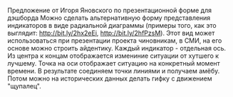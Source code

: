 Предложение от Игоря Яновского по презентационной форме для дэшборда
Можно сделать альтернативную форму представления индикаторов в виде радиальной диаграммы (примеры того, как это выглядит: http://bit.ly/2hx2eEi, http://bit.ly/2hfPzsM). Этот вид может использоваться при презентации проекта чиновникам, в СМИ, на его основе можно строить айдентику.
Каждый индикатор - отдельная ось. Из центра к концам отображается измениние ситуации от хутшего к лучшему. Точка на оси отображает ситуацию на конкретный момент времени. В результате соединяем точки линиями и получаем амёбу. Потом можно на исторических данных делать гифку с движением "щупалец". 
